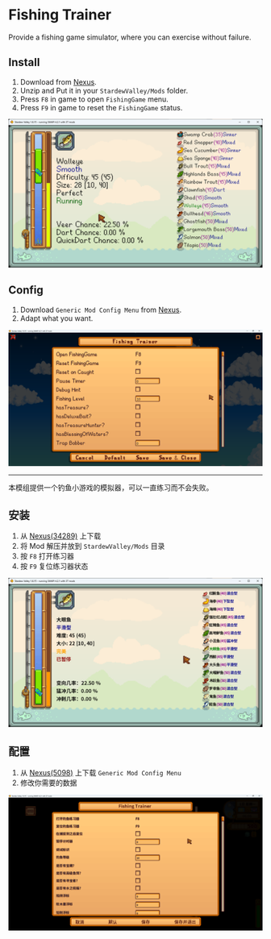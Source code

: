 # Fishing Trainer

Provide a fishing game simulator, where you can exercise without failure.

## Install

1. Download from [Nexus](https://www.nexusmods.com/stardewvalley/mods/34289).
2. Unzip and Put it in your `StardewValley/Mods` folder.
3. Press `F8` in game to open `FishingGame` menu.
4. Press `F9` in game to reset the `FishingGame` status.

![Ui_En](doc/Ui_En.png)

## Config

1. Download `Generic Mod Config Menu` from [Nexus](https://www.nexusmods.com/stardewvalley/mods/5098).
2. Adapt what you want.

![Config_En](doc/Config_En.png)

---

本模组提供一个钓鱼小游戏的模拟器，可以一直练习而不会失败。

## 安装

1. 从 [Nexus(34289)](https://www.nexusmods.com/stardewvalley/mods/34289) 上下载
2. 将 Mod 解压并放到 `StardewValley/Mods` 目录
3. 按 `F8` 打开练习器
4. 按 `F9` 复位练习器状态

![Ui_Zh](doc/Ui_Zh.png)

## 配置

1. 从 [Nexus(5098)](https://www.nexusmods.com/stardewvalley/mods/5098) 上下载 `Generic Mod Config Menu`
2. 修改你需要的数据

![Config_Zh](doc/Config_Zh.png)
